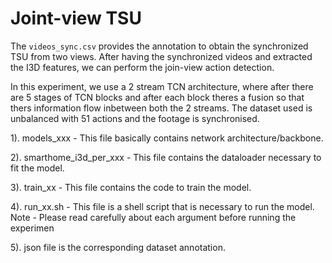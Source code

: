# Joint-view TSU

The `videos_sync.csv` provides the annotation to obtain the synchronized TSU from two views. 
After having the synchronized videos and extracted the I3D features, we can perform the join-view action detection. 

In this experiment, we use a 2 stream TCN architecture, where after there are 5 stages of TCN blocks and after each block theres a fusion so that thers information flow inbetween both the 2 streams. The dataset used is unbalanced with 51 actions and the footage is synchronised.

1). models_xxx - This file basically contains network architecture/backbone.

2). smarthome_i3d_per_xxx - This file contains the dataloader necessary to fit the model.

3). train_xx - This file contains the code to train the model.

4). run_xx.sh - This file is a shell script that is necessary to run the model. Note - Please read carefully about each argument before running the experimen 

5). json file is the corresponding dataset annotation.

